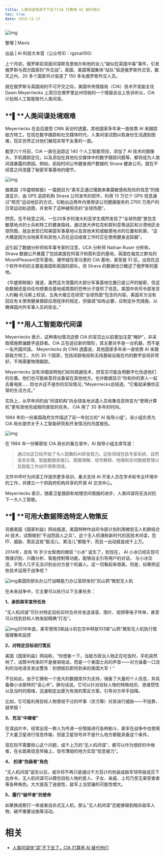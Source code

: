 ```yaml
---
title: 人类间谍快混不下去了CIA 打算用 AI 替代他们
toc: true
date: 2019-11-17
---
```

![img](https://mmbiz.qpic.cn/mmbiz_png/BnSNEaficFAZsicCC7qIiaK5zbciaSmsRKPsL9lxGV6tkQ2kNkI1ZXSZMen01bEgUUE26099CjiaheSMpD1kVtUNwicQ/640?wx_fmt=png&tp=webp&wxfrom=5&wx_lazy=1&wx_co=1)



整理 | Mavis

出品 | AI 科技大本营（公众号ID：rgznai100）



上个月初，俄罗斯前双面间谍斯克里帕尔和他的女儿“疑似在英国中毒”事件，引发俄罗斯与西方国家的“外交战”。英国、美国等国集体“站队”驱逐俄罗斯外交官，数天之内，20 多个国家共计驱逐了 150 多名俄罗斯外交人员。



就在俄罗斯与英国闹的不可开交之际，美国中央情报局（CIA）技术开发副主任 Dawn Meyerriecks 上周日在佛罗里达州坦帕的一个情报会议上告诉听众，CIA 计划用人工智能取代人类间谍。



###

## **▌****人类间谍处境艰难**



Meyerriecks 在会后接受 CNN 采访时透露，其他国家多年来一直依靠 AI 来跟踪敌方特工。在现在数字跟踪和社交媒体时代，人类间谍试图以假身份生活遇到困难，现实世界正对他们展现非常不友善的一面。



截至六个月前，CIA 一直在追踪近 140 个人工智能项目，添加了 AI 技术的摄像头，手机跟踪定位，以及添加在其他社交媒体中的数字跟踪问题等，都将成为人类间谍暴露的原因。例如，前段时间公布健身用户数据的 Strava 健身公司，就在不经意之间泄露了秘密军事基地的细节。



﻿![img](https://mmbiz.qpic.cn/mmbiz_jpg/BnSNEaficFAZsicCC7qIiaK5zbciaSmsRKPsSficicbQibUXrS0TicFdCu0IfiaVR3Oib4wYvwLMxIEbECtctibn7LIHHbP0w/640?wx_fmt=jpeg&tp=webp&wxfrom=5&wx_lazy=1&wx_co=1)﻿



据美国《华盛顿邮报》一篇题目为“美军正通过慢跑来暴露敏感和危险的信息”的报道显示，由 GPS 追踪机构 Strava 公司发布的软件，利用 13 万亿个 GPS 信息通过“照亮”运动地区的方式，勾勒出近两年内使用该公司健康服务的 2700 万用户的日常运动轨迹图，并发布了这种被照亮的“全球热图”。



然而，在不经意之间，一位20多岁的澳大利亚学生偶然发现了“全球热图”里包含敏感地点的士兵和特工的健身路线，通过放大伊拉克和叙利亚等战区和沙漠地区全球热图，就会发现已知美国军事基地以及其他未知或敏感地点的位置和轮廓，“这大概是因为当地美军和其他人员在运动或者工作时正在使用健身追踪器”。



这引起了数据分析师和军事专家的注意，UCA 分析师 Nathan Ruser 分析称， Strava 数据公开暴露了包括美国在阿富汗和叙利亚的基地，英国在福克兰群岛的 MountPleasant空军基地，被怀疑在索马里的 CIA 基地，甚至是 51 区。出现在这个软件中的的主要是美国和英国的部队，但 Strava 的数据也已概述了俄罗斯的基地。



《华盛顿邮报》报道，虽然这次泄露的大部分军事基地位置已是公开的秘密，但这些数据还是向任何想袭击基地或周围的恐怖分子提供了信息。美国中央司令部发言人约翰·托马斯上校说，五角大楼正在研究“全球热图”包含的内容。美国军方没有回应有关使用健身跟踪应用程序的规定，但强调“如有必要，应制定补充措施，以确保国内外军事人员的安全。”



###

## **▌****用人工智能取代间谍**



Meyerriecks 表示，这种类似情况迫使 CIA 的官员比以前更加注意“掩护”，并采取措施欺骗数字追踪者。CIA 正在适应新的情形，其主要对手是一台机器，而不是一名外国间谍。 Meyerriecks 向 CNN 透露说，其他国家多年来一直依靠 AI 来跟踪敌方特工，大约 30 个国家，包括闭路电视和无线基础设施在内的数字监视非常好，不再需要物理跟踪。



Meyerriecks 没有详细说明他们如何规避技术，但官员可能会用数字化伪造他们的位置。他们也可能故意将设备留在其他地方。也许数据显示“你和你的家人一起去看电影......但也许这不是你的实际情况，”Meyerriecks总结道。“它看起来像你正常的生活方式。”



实际上，从早年间的由“间谍机构”向全球各地派遣人员收集信息转变为“使用计算机”更有效地完成相同类型的任务， CIA 用了 30 多年的时间。



1984 年的一份美国政府文件描述了前一年创立的“ AI 指导小组”。该小组负责为 CIA 局长提供关于人工智能研究和开发情况的月度报告。



![img](https://mmbiz.qpic.cn/mmbiz_png/BnSNEaficFAZsicCC7qIiaK5zbciaSmsRKPso388m5LTvzyZicciaLsMXEz6xYtoDO6UP3nzl84dZP3iaE7VUtbXRkZdA/640?wx_fmt=png&tp=webp&wxfrom=5&wx_lazy=1&wx_co=1)



在 1984 年一份解密给 CIA 局长的备忘录中，AI 指导小组主席写道：



> 通过社区已经开始了令人鼓舞的AI研发努力。这些领域包括专家系统、自然语言处理，智能数据库接口、图像理解、信号解释、地理和空间数据管理以及智能工作站环境等领域。



文件中呼吁为间谍工作提供更多培训，重点支持 AI 开发人员在学术和专业环境中的工作，并建立一个供政府机构共享的开源 AI 交流中心。



Meyerriecks 表示，随着卫星跟踪和地理空间情报的进步，人类间谍将无法对抗下一大人工智能。



###

## **▌****可用大数据筛选特定人物策反**



另据美国《国家利益》网站报道，美国特种作战司令部计划利用微型无人机群结合 AI 技术，试图做到“不战而屈人之兵”。这个无人机堪称新时代的高技术间谍，恐吓、威胁、策反这些“脏活儿、累活儿”都能干，而且一出动就是成千上万。



2014年，具有 16 岁少女智商的微软 “小冰” 诞生了，到现在， AI 小冰已经实现可情绪识别、兴趣分析、智能控制等功能，能够自主引导用户的对话， 与小冰交流，平常人几乎无法识别出对方是个机器人。这一切看起来很美。但是，如果把这些技术运用于战争呢？



﻿![img](https://mmbiz.qpic.cn/mmbiz_jpg/BnSNEaficFAZsicCC7qIiaK5zbciaSmsRKPsVM51XkN4E28HMQHfALT5ia98bseiaERaAvqiafeSYHeOE7BKK9HZG8ICw/640?wx_fmt=jpeg&tp=webp&wxfrom=5&wx_lazy=1&wx_co=1)﻿美国防部长办公厅战略能力办公室研发的“灰山鹑”微型无人机



在未来战争中，它主要可以执行以下五重任务：



**1、承担美军宣传任务**



“无人机间谍”可针对特定目标实时合并并发送语音、图片、视频等电子传单，甚至可以找到目标人物发起精确“打击”。



﻿![img](https://mmbiz.qpic.cn/mmbiz_jpg/BnSNEaficFAZsicCC7qIiaK5zbciaSmsRKPsIX8VOfo9ygrqfMoDSYtJUnH0jdvoeRNvEZNSNt9K7vH1xiaYxwNrhsw/640?wx_fmt=jpeg&tp=webp&wxfrom=5&wx_lazy=1&wx_co=1)﻿2016年底，美军使用3架战斗机在空中释放103架“山鹑”微型无人机执行情报搜集和监控



**2、对特定目标进行策反**



美国《国家利益》网站称，“你想象一下，当敌方政治人物正在吃饭时，手机突然响了，话筒中传来的不是推销电话，而是一个美国士兵的声音——对方操着一口流利的当地语言发出警告：别想抵抗即将到来的美国大军！”



不仅如此，由于它拥有一个庞大的数据库作为支持，储备了大量的个人信息，并具备像小冰那样的“读心术”。换句话说，它可以针对目标人物的特殊经历、思维惯性以及当时的情绪，迅速制定出更为有效的策反方案，引导对方举手投降。



比如，它可能利用目标人物曾经干过的坏事（贪污等）对其进行威胁——不投靠，就举报！



**3、充当“中继者”**



在谍战片中，经常出现一群人为传递一份情报进行各种剧斗，美军在战争中也使用了大量卫星进行信息传输，但是卫星信号并不是什么地方都能具备这个条件。



现在则不需要担心这个问题，成千上万的“无人机间谍”，都可以作为很好的中继者，在长距离信息传输上、信号薄弱的地方实现“信息接力”。



**4、 扮演“伪装者”角色**



“无人机间谍”诞生以后，或许将不再只是通过千方百计的伪装成敌军领导层成员下达命令，无人机间谍可以模仿目标人物的爱人、子女、亲戚、上司乃至无辜受害者等各种角色。大大提高了迷惑性，敌军上当受骗的可能性增大。



**5、履行“破坏者”的使命**



如果换成察打一体或者自杀式无人机，那么“无人机间谍”还能够做到暗杀敌军人物、破坏重要设施等活动。




# 相关

- [人类间谍快“混”不下去了，CIA 打算用 AI 替代他们](https://mp.weixin.qq.com/s?__biz=MzI0ODcxODk5OA==&mid=2247494701&idx=1&sn=4e1c047073b45f6db5a1515bf3286b36&chksm=e99edfd4dee956c216694d60e3d130c2a74c78d4ce4f29620ee02b097ec494c1266d56b9e70c&mpshare=1&scene=1&srcid=0427AFmabqxXSBQoOrLolOen#rd)
